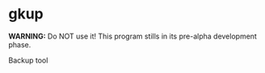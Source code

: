 # gkup
**WARNING:** Do NOT use it! This program stills in its pre-alpha development phase.

Backup tool
